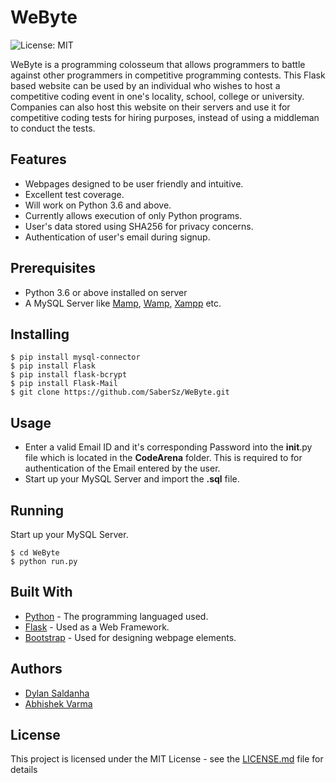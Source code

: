 # WeByte
![License: MIT](https://img.shields.io/badge/License-MIT-blue.svg)

WeByte is a programming colosseum that allows programmers to battle against other programmers in competitive programming contests. 
This Flask based website can be used by an individual who wishes to host a competitive coding event in one's locality, school, college or university. Companies can also host this website on their servers and use it for competitive coding tests for hiring purposes, instead of using a middleman to conduct the tests.

## Features
* Webpages designed to be user friendly and intuitive.
* Excellent test coverage.
* Will work on Python 3.6 and above.
* Currently allows execution of only Python programs.
* User's data stored using SHA256 for privacy concerns.
* Authentication of user's email during signup.

## Prerequisites
* Python 3.6 or above installed on server
* A MySQL Server like [Mamp](https://www.mamp.info/en/), [Wamp](http://www.wampserver.com/en/), [Xampp](https://www.apachefriends.org/index.html) etc.

## Installing
```
$ pip install mysql-connector
$ pip install Flask
$ pip install flask-bcrypt
$ pip install Flask-Mail
$ git clone https://github.com/SaberSz/WeByte.git
```
## Usage
* Enter a valid Email ID and it's corresponding Password into the __init__.py file which is located in the __CodeArena__ folder. This is  required to for authentication of the Email entered by the user. 
* Start up your MySQL Server and import the __.sql__ file.

## Running 
Start up your MySQL Server.
```
$ cd WeByte
$ python run.py
```

## Built With
* [Python](https://www.python.org/) - The programming languaged used.
* [Flask](http://flask.pocoo.org/) - Used as a Web Framework.
* [Bootstrap](https://getbootstrap.com/) - Used for designing webpage elements.

## Authors 
* [Dylan Saldanha](https://github.com/SaberSz)
* [Abhishek Varma](https://github.com/abhishekvarma16)

## License
This project is licensed under the MIT License - see the [LICENSE.md](LICENSE) file for details
